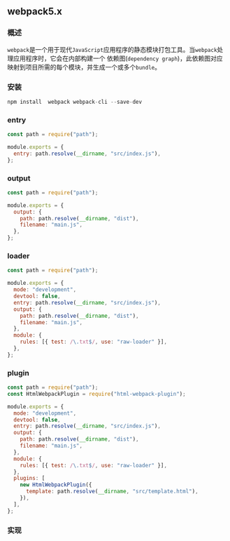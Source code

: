 <!-- @format -->

## webpack5.x

### 概述

`webpack`是一个用于现代`JavaScript`应用程序的静态模块打包工具。当`webpack`处理应用程序时，它会在内部构建一个 依赖图(`dependency graph`)，此依赖图对应映射到项目所需的每个模块，并生成一个或多个`bundle`。

### 安装

```javascript
npm install  webpack webpack-cli --save-dev
```

### entry

```javascript
const path = require("path");

module.exports = {
  entry: path.resolve(__dirname, "src/index.js"),
};
```

### output

```javascript
const path = require("path");

module.exports = {
  output: {
    path: path.resolve(__dirname, "dist"),
    filename: "main.js",
  },
};
```

### loader

```javascript
const path = require("path");

module.exports = {
  mode: "development",
  devtool: false,
  entry: path.resolve(__dirname, "src/index.js"),
  output: {
    path: path.resolve(__dirname, "dist"),
    filename: "main.js",
  },
  module: {
    rules: [{ test: /\.txt$/, use: "raw-loader" }],
  },
};
```

### plugin

```javascript
const path = require("path");
const HtmlWebpackPlugin = require("html-webpack-plugin");

module.exports = {
  mode: "development",
  devtool: false,
  entry: path.resolve(__dirname, "src/index.js"),
  output: {
    path: path.resolve(__dirname, "dist"),
    filename: "main.js",
  },
  module: {
    rules: [{ test: /\.txt$/, use: "raw-loader" }],
  },
  plugins: [
    new HtmlWebpackPlugin({
      template: path.resolve(__dirname, "src/template.html"),
    }),
  ],
};
```

### 实现
